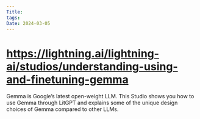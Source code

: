 ```yaml
---
Title: 
tags: 
Date: 2024-03-05
---
```


# https://lightning.ai/lightning-ai/studios/understanding-using-and-finetuning-gemma

Gemma is Google’s latest open-weight LLM. This Studio shows you how to use Gemma through LitGPT and explains some of the unique design choices of Gemma compared to other LLMs.
